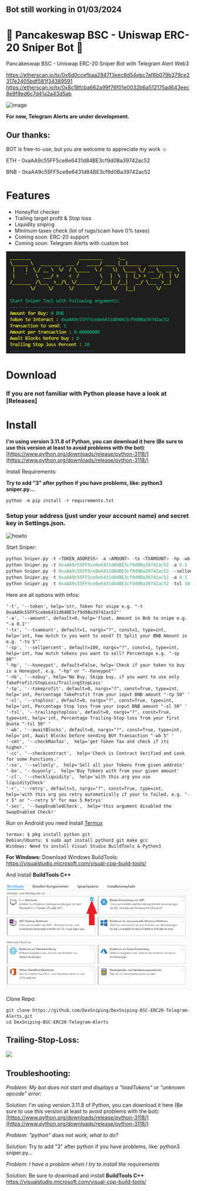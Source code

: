 ## Bot still working in 01/03/2024

# 🚀 Pancakeswap BSC - Uniswap ERC-20 Sniper Bot 🚀

Pancakeswap BSC - Uniswap ERC-20 Sniper Bot with Telegram Alert Web3

https://etherscan.io/tx/0x6d0ccefbaa2947f3eec6d54ebc7af6b079b379ce2317e2405bdf581f34389591
https://etherscan.io/tx/0x8c18fcba662a99f76f01e0032b6a512175ad643eec8e9f9ed6c7d41a2a43d5ab

![image](https://user-images.githubusercontent.com/102369376/161604174-dc2d4ba8-0f73-4f63-98be-1ccb1ba963d4.png)

**For now, Telegram Alerts are under development.**

## Our thanks:

BOT is free-to-use, but you are welcome to appreciate my work ☺️

ETH - 0xaAA9c55FF5ce8e6431d84BE3cf9d0Ba39742ac52

BNB - 0xaAA9c55FF5ce8e6431d84BE3cf9d0Ba39742ac52

# Features

- HoneyPot checker
- Trailing target profit & Stop loss
- Liquidity sniping
- Minimum taxes check (lot of rugs/scam have 0% taxes)
- Coming soon: ERC-20 support
- Coming soon: Telegram Alerts with custom bot

![Sniper](screenshot.png)

# Download

### If you are not familiar with Python please have a look at [Releases]

# Install

**I'm using version 3.11.8 of Python, you can download it here (Be sure to use this version at least to avoid problems with the bot)**: [https://www.python.org/downloads/release/python-3118/](https://www.python.org/downloads/release/python-3118/)

Install Requirements:

**Try to add "3" after python if you have problems, like: python3 sniper.py...**

```python
python -m pip install -r requirements.txt
```

### Setup your address (just under your account name) and secret key in Settings.json.

![howto](how-to-export.gif)

Start Sniper:

```python example
python Sniper.py -t <TOKEN_ADDRESS> -a <AMOUNT> -tx <TXAMOUNT> -hp -wb <BLOCKS WAIT BEFORE BUY> -tp <TAKE PROFIT IN PERCENT> -sl <STOP LOSE IN PERCENT>
python Sniper.py -t 0xaAA9c55FF5ce8e6431d84BE3cf9d0Ba39742ac52 -a 0.1 -tx 2 -hp  -wb 10 -tp 50
python Sniper.py -t 0xaAA9c55FF5ce8e6431d84BE3cf9d0Ba39742ac52 --sellonly
python Sniper.py -t 0xaAA9c55FF5ce8e6431d84BE3cf9d0Ba39742ac52 -a 0.1 --buyonly
python Sniper.py -t 0xaAA9c55FF5ce8e6431d84BE3cf9d0Ba39742ac52 -tsl 10 -nb
```

Here are all options with infos:

```python3
'-t', '--token', help='str, Token for snipe e.g. "-t 0xaAA9c55FF5ce8e6431d84BE3cf9d0Ba39742ac52"'
'-a', '--amount', default=0, help='float, Amount in Bnb to snipe e.g. "-a 0.1"'
'-tx', '--txamount', default=1, nargs="?", const=1, type=int, help='int, how mutch tx you want to send? It Split your BNB Amount in e.g. "-tx 5"'
'-sp', '--sellpercent', default=100, nargs="?", const=1, type=int, help='int, how mutch tokens you want to sell? Percentage e.g. "-sp 80"'
'-hp', '--honeypot', default=False, help='Check if your token to buy is a Honeypot, e.g. "-hp" or "--honeypot"'
'-nb', '--nobuy', help='No Buy, Skipp buy, if you want to use only TakeProfit/StopLoss/TrailingStopLoss'
'-tp', '--takeprofit', default=0, nargs="?", const=True, type=int, help='int, Percentage TakeProfit from your input BNB amount "-tp 50" '
'-sl', '--stoploss', default=0, nargs="?", const=True, type=int, help='int, Percentage Stop loss from your input BNB amount "-sl 50" '
'-tsl', '--trailingstoploss', default=0, nargs="?", const=True, type=int, help='int, Percentage Trailing-Stop-loss from your first Quote "-tsl 50" '
'-wb', '--awaitBlocks', default=0, nargs="?", const=True, type=int, help='int, Await Blocks before sending BUY Transaction "-wb 5" '
'-cmt', '--checkMaxTax',  help='get Token Tax and check if its higher.'
'-cc', '--checkcontract',  help='Check is Contract Verified and Look for some Functions.'
'-so', '--sellonly',  help='Sell all your Tokens from given address'
'-bo', '--buyonly',  help='Buy Tokens with from your given amount'
'-cl', '--checkliquidity',  help='with this arg you use liquidityCheck'
'-r', '--retry', default=3, nargs="?", const=True, type=int, help='with this arg you retry automatically if your tx failed, e.g. "-r 5" or "--retry 5" for max 5 Retrys'
'-sec', '--SwapEnabledCheck',  help='this argument disabled the SwapEnabled Check!'
```

Run on Android you need Install [Termux](https://termux.com/)

```shell
termux: $ pkg install python git
Debian/Ubuntu: $ sudo apt install python3 git make gcc
Windows: Need to install Visual Studio BuildTools & Python3
```

**For Windows:**
Download Windows BuildTools: https://visualstudio.microsoft.com/visual-cpp-build-tools/

And install **BuildTools C++**

![buildtools](buildtools.png)

Clone Repo:

```shell
git clone https://github.com/DexSniping/DexSniping-BSC-ERC20-Telegram-Alerts.git
cd DexSniping-BSC-ERC20-Telegram-Alerts
```

## Trailing-Stop-Loss:

<img src="https://i.ytimg.com/vi/dZFb0-fwqOk/maxresdefault.jpg" height="400">

## Troubleshooting:

<em>Problem: My bot does not start and displays a "loadTokens" or "unknown opcode" error:</em>

Solution: I'm using version 3.11.8 of Python, you can download it here (Be sure to use this version at least to avoid problems with the bot): [https://www.python.org/downloads/release/python-3118/](https://www.python.org/downloads/release/python-3118/)

<em>Problem: "python" does not work, what to do?</em>

Solution: Try to add "3" after python if you have problems, like: python3 sniper.py...

<em>Problem: I have a problem when I try to install the requirements</em>

Solution: Be sure to download and install **BuildTools C++** https://visualstudio.microsoft.com/visual-cpp-build-tools/
